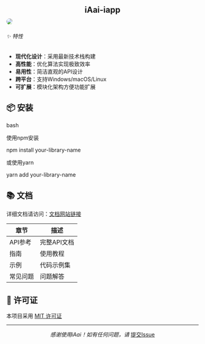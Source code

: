 <h2 align="center" style="margin-bottom: 10px">iAai-iapp</h2>
<img src="https://icdn.binmt.cc/2507/68766a4a1e394.png" style="border-radius: 50px;">

<h6 align="center>我就站在你面前，你看我几分像从前</h6>

## ✨ 特性

- **现代化设计**：采用最新技术栈构建
- **高性能**：优化算法实现极致效率
- **易用性**：简洁直观的API设计
- **跨平台**：支持Windows/macOS/Linux
- **可扩展**：模块化架构方便功能扩展

## 📦 安装

bash

使用npm安装

npm install your-library-name

或使用yarn

yarn add your-library-name

## 📚 文档

详细文档请访问：[文档网站链接](https://your-docs-site.com)

| 章节 | 描述 |
|------|------|
| API参考 | 完整API文档 |
| 指南 | 使用教程 |
| 示例 | 代码示例集 |
| 常见问题 | 问题解答 |

## 📜 许可证

本项目采用 [MIT 许可证](LICENSE)

---

<p align="center">
  <em>感谢使用iAai！如有任何问题，请</em>
  <a href="https://github.com/131ccd8/yourrepo/issues">提交Issue</a>
</p>
